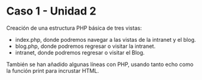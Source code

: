 # Caso 1 - Unidad 2

Creación de una estructura PHP básica de tres vistas:

- index.php, donde podremos navegar a las vistas de la intranet y el blog.
- blog.php, donde podremos regresar o visitar la intranet.
- intranet, donde podremos regresar o visitar el Blog.


También se han añadido algunas líneas con PHP, usando tanto echo como la función print para incrustar HTML.